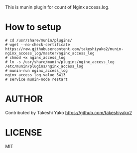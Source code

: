 This is munin plugin for count of Nginx access.log.


# How to setup

```
# cd /usr/share/munin/plugins/
# wget --no-check-certificate https://raw.githubusercontent.com/takeshiyako2/munin-nginx_access_log/master/nginx_access_log
# chmod +x nginx_access_log
# ln -s /usr/share/munin/plugins/nginx_access_log /etc/munin/plugins/nginx_access_log
# munin-run nginx_access_log
nginx_access_log.value 5413
# service munin-node restart
```


# AUTHOR

Contributed by Takeshi Yako
https://github.com/takeshiyako2

# LICENSE

MIT

